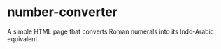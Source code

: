 # number-converter
A simple HTML page that converts Roman numerals into its Indo-Arabic equivalent.
